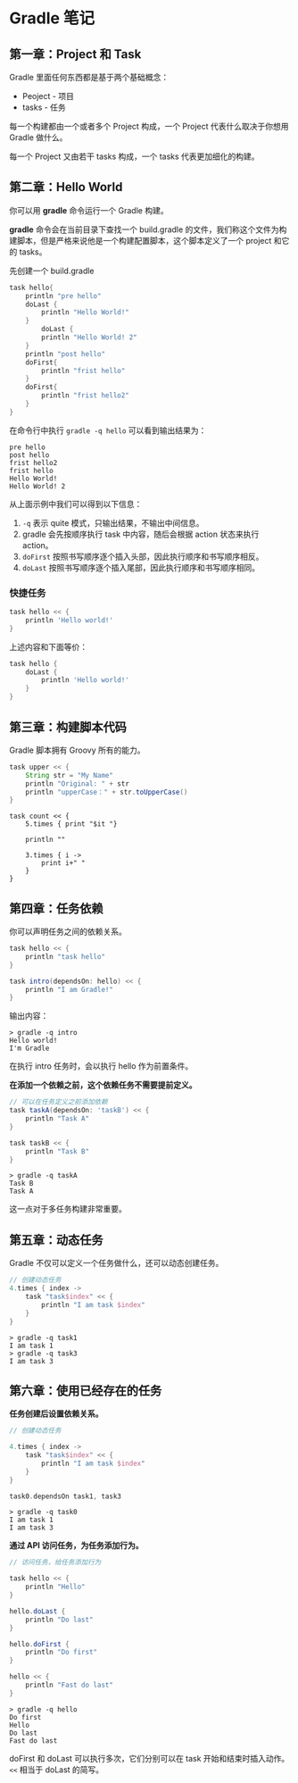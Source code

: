 # Gradle 笔记

## 第一章：Project 和 Task

Gradle 里面任何东西都是基于两个基础概念：

- Peoject - 项目
- tasks - 任务

每一个构建都由一个或者多个 Project 构成，一个 Project 代表什么取决于你想用 Gradle 做什么。

每一个 Project 又由若干 tasks 构成，一个 tasks 代表更加细化的构建。

## 第二章：Hello World

你可以用 **gradle** 命令运行一个 Gradle 构建。

**gradle** 命令会在当前目录下查找一个 build.gradle 的文件，我们称这个文件为构建脚本，但是严格来说他是一个构建配置脚本，这个脚本定义了一个 project 和它的 tasks。

先创建一个 build.gradle 

```groovy
task hello{
	println "pre hello"
	doLast {
		println "Hello World!"
	}
		doLast {
		println "Hello World! 2"
	}
	println "post hello"
	doFirst{
		println "frist hello"
	}
	doFirst{
		println "frist hello2"
	}
}
```

在命令行中执行 `gradle -q hello` 可以看到输出结果为：

```
pre hello
post hello
frist hello2
frist hello
Hello World!
Hello World! 2
```

从上面示例中我们可以得到以下信息：

1. `-q` 表示 quite 模式，只输出结果，不输出中间信息。
2. gradle 会先按顺序执行 task 中内容，随后会根据 action 状态来执行 action。
3. `doFirst` 按照书写顺序逐个插入头部，因此执行顺序和书写顺序相反。
4. `doLast` 按照书写顺序逐个插入尾部，因此执行顺序和书写顺序相同。 

### 快捷任务

```groovy
task hello << {
    println 'Hello world!'
}
```

上述内容和下面等价：

```groovy
task hello {
    doLast {
        println 'Hello world!'
    }
}
```

## 第三章：构建脚本代码

Gradle 脚本拥有 Groovy 所有的能力。

```groovy
task upper << {
	String str = "My Name"
	println "Original: " + str
	println "upperCase：" + str.toUpperCase()
}
```

```
task count << {
	5.times { print "$it "}

	println ""
	
	3.times { i -> 
		print i+" "
	}
}
```

## 第四章：任务依赖

你可以声明任务之间的依赖关系。

```groovy
task hello << {
	println "task hello"
}

task intro(dependsOn: hello) << {
	println "I am Gradle!"
}
```

输出内容：

```
> gradle -q intro
Hello world!
I'm Gradle
```

在执行 intro 任务时，会以执行 hello 作为前置条件。

**在添加一个依赖之前，这个依赖任务不需要提前定义。**

```groovy
// 可以在任务定义之前添加依赖
task taskA(dependsOn: 'taskB') << {
	println "Task A"
}

task taskB << {
	println "Task B"
}
```

```
> gradle -q taskA
Task B
Task A
```

这一点对于多任务构建非常重要。

## 第五章：动态任务

Gradle 不仅可以定义一个任务做什么，还可以动态创建任务。

```groovy
// 创建动态任务
4.times { index ->
	task "task$index" << {
		println "I am task $index"
	}
}
```

```
> gradle -q task1
I am task 1
> gradle -q task3
I am task 3
```

## 第六章：使用已经存在的任务

**任务创建后设置依赖关系。**

```groovy
// 创建动态任务

4.times { index ->
	task "task$index" << {
		println "I am task $index"
	}
}

task0.dependsOn task1, task3
```

```
> gradle -q task0
I am task 1
I am task 3
```

**通过 API 访问任务，为任务添加行为。**

```groovy
// 访问任务，给任务添加行为

task hello << {
	println "Hello"
}

hello.doLast {
	println "Do last"
}

hello.doFirst {
	println "Do first"
}

hello << {
	println "Fast do last"
}
```

```
> gradle -q hello
Do first
Hello
Do last
Fast do last
```

doFirst 和 doLast 可以执行多次，它们分别可以在 task 开始和结束时插入动作。`<<` 相当于 doLast 的简写。